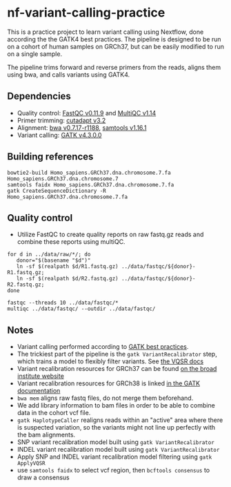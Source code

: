 # nf-variant-calling-practice

This is a practice project to learn variant calling using Nextflow, done according the the GATK4 best practices. The pipeline is designed to be run on a cohort of human samples on GRCh37, but can be easily modified to run on a single sample.

The pipeline trims forward and reverse primers from the reads, aligns them using bwa, and calls variants using GATK4.

## Dependencies
- Quality control: [FastQC v0.11.9](https://www.bioinformatics.babraham.ac.uk/projects/fastqc/) and [MultiQC v1.14](https://multiqc.info/)
- Primer trimming: [cutadapt v3.2](https://cutadapt.readthedocs.io/en/stable/installation.html)
- Alignment: [bwa v0.7.17-r1188](https://github.com/lh3/bwa), [samtools v1.16.1](http://www.htslib.org/download/)
- Variant calling: [GATK v4.3.0.0](https://github.com/broadinstitute/gatk/releases)


## Building references
```
bowtie2-build Homo_sapiens.GRCh37.dna.chromosome.7.fa Homo_sapiens.GRCh37.dna.chromosome.7
samtools faidx Homo_sapiens.GRCh37.dna.chromosome.7.fa
gatk CreateSequenceDictionary -R Homo_sapiens.GRCh37.dna.chromosome.7.fa
```

## Quality control

- Utilize FastQC to create quality reports on raw fastq.gz reads and combine these reports using multiQC.

```
for d in ../data/raw/*/; do
   donor="$(basename "$d")"
   ln -sf $(realpath $d/R1.fastq.gz) ../data/fastqc/${donor}-R1.fastq.gz;
   ln -sf $(realpath $d/R2.fastq.gz) ../data/fastqc/${donor}-R2.fastq.gz;
done

fastqc --threads 10 ../data/fastqc/*
multiqc ../data/fastqc/ --outdir ../data/fastqc/
```

## Notes
- Variant calling performed according to [GATK best practices](https://gatk.broadinstitute.org/hc/en-us/articles/360035890411-Calling-variants-on-cohorts-of-samples-using-the-HaplotypeCaller-in-GVCF-mode).
- The trickiest part of the pipeline is the ```gatk VariantRecalibrator``` step, which trains a model to flexibly filter variants. See [the VQSR docs](https://gatk.broadinstitute.org/hc/en-us/articles/360035531612-Variant-Quality-Score-Recalibration-VQSR-)
- Variant recalibration resources for GRCh37 can be found [on the broad institute website](https://data.broadinstitute.org/snowman/hg19/variant_calling/vqsr_resources/Exome/v2/)
- Variant recalibration resources for GRCh38 is linked [in the GATK documentation](https://gatk.broadinstitute.org/hc/en-us/articles/360035890811-Resource-bundle)
- ```bwa mem``` aligns raw fastq files, do not merge them beforehand.
- We add library information to bam files in order to be able to combine data in the cohort vcf file.
- ```gatk HaplotypeCaller``` realigns reads within an "active" area where there is suspected variation, so the variants might not line up perfectly with the bam alignments.
- SNP variant recalibration model built using ```gatk VariantRecalibrator```
- INDEL variant recalibration model built using ```gatk VariantRecalibrator```
- Apply SNP and INDEL variant recalibration model filtering using ```gatk ApplyVQSR```
- use ```samtools faidx``` to select vcf region, then ```bcftools consensus``` to draw a consensus
